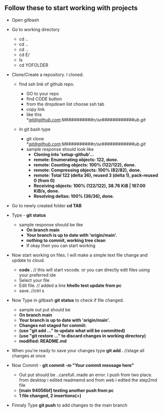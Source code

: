 ## Follow these to start working with projects

* Open gitbash
* Go to working directory
  * cd ..
  * cd ..
  * cd ..
  * cd E/
  * ls
  * cd YOFOLDER
 
* Clone/Create a repository. I cloned.
  * find ssh link of github repo.
    * GO to your repo
    * find CODE button
    * from the dropdown list choose ssh tab
    * copy link
    * like this **git@github.com:M##########*n/se############ub.git**
   
  * In git bash type
    * git clone **git@github.com:M##########*n/se############ub.git**
    * sample response should look like
      * **Cloning into 'setup-github'...**
      * **remote: Enumerating objects: 122, done.**
      * **remote: Counting objects: 100% (122/122), done.**
      * **remote: Compressing objects: 100% (82/82), done.**
      * **remote: Total 122 (delta 36), reused 3 (delta 1), pack-reused 0 (from 0)**
      * **Receiving objects: 100% (122/122), 38.76 KiB | 167.00 KiB/s, done.**
      * **Resolving deltas: 100% (36/36), done.**
 * Go to newly created folder **cd TAB**
 * Type - **git status**
   * sample response should be like
     * **On branch main**
     * **Your branch is up to date with 'origin/main'.**
     * **nothing to commit, working tree clean**
     * If okay then you can start working
    
 * Now start working on files. I will make a simple text file change and update to cloud.
   * **code .** // this will start vscode. or you can directly edit files using your preferred ide
   * Select your file
   * Edit file. // added a line **hhello test update from pc**
   * save. //ctrl s
  
 * Now Type in gitbash **git status** to check if file changed.
   * sample out put should be
   * **On branch main**
   * **Your branch is up to date with 'origin/main'.**
   * **Changes not staged for commit:**
   * **(use "git add <file>..." to update what will be committed)**
   * **(use "git restore <file>..." to discard changes in working directory)**
   * **modified:   README.md**
  
 * When you're ready to save your changes type **git add .** //stage all changes at once
 * Now Commit - **git commit -m "Your commit message here"**
   * Out put should be ..carefull..made an error. I push from two place. from desktop i edited readmemd and from 
     web i edited the step2md file
   * **[main 94056bf] testing another push from pc**
   * **1 file changed, 2 insertions(+)**
  
 * Finnaly Type **git push** to add changes to the main branch


 
